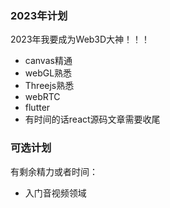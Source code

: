 ### 2023年计划
2023年我要成为Web3D大神！！！
- canvas精通
- webGL熟悉
- Threejs熟悉
- webRTC
- flutter
- 有时间的话react源码文章需要收尾

### 可选计划
有剩余精力或者时间：
- 入门音视频领域
